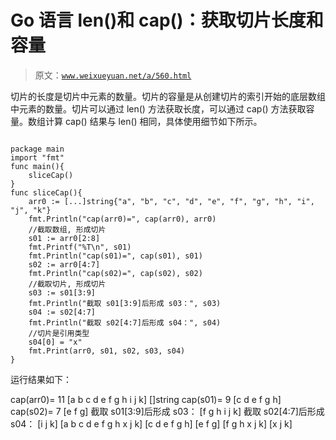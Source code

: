 # Go 语言 len()和 cap()：获取切片长度和容量

> 原文：[`www.weixueyuan.net/a/560.html`](http://www.weixueyuan.net/a/560.html)

切片的长度是切片中元素的数量。切片的容量是从创建切片的索引开始的底层数组中元素的数量。切片可以通过 len() 方法获取长度，可以通过 cap() 方法获取容量。数组计算 cap() 结果与 len() 相同，具体使用细节如下所示。

```

package main
import "fmt"
func main(){
    sliceCap()
}
func sliceCap(){
    arr0 := [...]string{"a", "b", "c", "d", "e", "f", "g", "h", "i", "j", "k"}
    fmt.Println("cap(arr0)=", cap(arr0), arr0)
    //截取数组, 形成切片
    s01 := arr0[2:8]
    fmt.Printf("%T\n", s01)
    fmt.Println("cap(s01)=", cap(s01), s01)
    s02 := arr0[4:7]
    fmt.Println("cap(s02)=", cap(s02), s02)
    //截取切片, 形成切片
    s03 := s01[3:9]
    fmt.Println("截取 s01[3:9]后形成 s03：", s03)
    s04 := s02[4:7]
    fmt.Println("截取 s02[4:7]后形成 s04：", s04)
    //切片是引用类型
    s04[0] = "x"
    fmt.Print(arr0, s01, s02, s03, s04)
}
```

运行结果如下：

cap(arr0)= 11 [a b c d e f g h i j k]
[]string
cap(s01)= 9 [c d e f g h]
cap(s02)= 7 [e f g]
截取 s01[3:9]后形成 s03： [f g h i j k]
截取 s02[4:7]后形成 s04： [i j k]
[a b c d e f g h x j k] [c d e f g h] [e f g] [f g h x j k] [x j k]